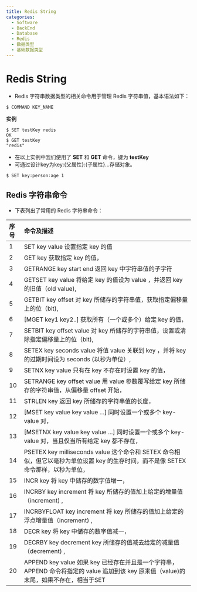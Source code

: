 ```yaml
---
title: Redis String
categories:
  - Software
  - BackEnd
  - Database
  - Redis
  - 数据类型
  - 基础数据类型
---
```

# Redis String

- Redis 字符串数据类型的相关命令用于管理 Redis 字符串值，基本语法如下：

```shell
$ COMMAND KEY_NAME
```

**实例**

```shell
$ SET testKey redis
OK
$ GET testKey
"redis"
```

- 在以上实例中我们使用了 **SET** 和 **GET** 命令，键为 **testKey**
- 可通过设计key为key:{父属性}:{子属性}...存储对象。

```shell
$ SET key:person:age 1
```

## Redis 字符串命令

- 下表列出了常用的 Redis 字符串命令：

| 序号 | 命令及描述                                                   |
| :--- | :----------------------------------------------------------- |
| 1    | SET key value  设置指定 key 的值                             |
| 2    | GET key  获取指定 key 的值，                                  |
| 3    | GETRANGE key start end  返回 key 中字符串值的子字符          |
| 4    | GETSET key value 将给定 key 的值设为 value ，并返回 key 的旧值（old value), |
| 5    | GETBIT key offset 对 key 所储存的字符串值，获取指定偏移量上的位（bit), |
| 6    | [MGET key1 key2..\] 获取所有（一个或多个）给定 key 的值，       |
| 7    | SETBIT key offset value 对 key 所储存的字符串值，设置或清除指定偏移量上的位（bit), |
| 8    | SETEX key seconds value 将值 value 关联到 key ，并将 key 的过期时间设为 seconds (以秒为单位）, |
| 9    | SETNX key value 只有在 key 不存在时设置 key 的值，            |
| 10   | SETRANGE key offset value 用 value 参数覆写给定 key 所储存的字符串值，从偏移量 offset 开始， |
| 11   | STRLEN key 返回 key 所储存的字符串值的长度，                  |
| 12   | [MSET key value key value ...\] 同时设置一个或多个 key-value 对， |
| 13   | [MSETNX key value key value ...\]  同时设置一个或多个 key-value 对，当且仅当所有给定 key 都不存在， |
| 14   | PSETEX key milliseconds value 这个命令和 SETEX 命令相似，但它以毫秒为单位设置 key 的生存时间，而不是像 SETEX 命令那样，以秒为单位， |
| 15   | INCR key 将 key 中储存的数字值增一，                          |
| 16   | INCRBY key increment 将 key 所储存的值加上给定的增量值（increment) , |
| 17   | INCRBYFLOAT key increment 将 key 所储存的值加上给定的浮点增量值（increment) , |
| 18   | DECR key 将 key 中储存的数字值减一，                          |
| 19   | DECRBY key decrement key 所储存的值减去给定的减量值（decrement) , |
| 20   | APPEND key value 如果 key 已经存在并且是一个字符串， APPEND 命令将指定的 value 追加到该 key 原来值（value)的末尾，如果不存在，相当于SET |
